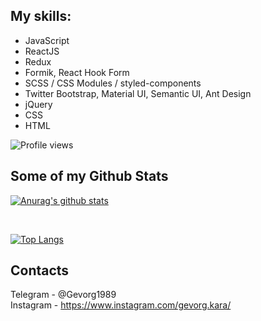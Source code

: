 ## My skills:
- JavaScript<br />
- ReactJS<br />
- Redux<br />
- Formik, React Hook Form<br />
- SCSS / CSS Modules / styled-components <br />
- Twitter Bootstrap, Material UI, Semantic UI, Ant Design<br />
- jQuery<br />
- CSS<br />
- HTML<br />

![Profile views](https://gpvc.arturio.dev/gevorg22)

## Some of my Github Stats
[![Anurag's github stats](https://github-readme-stats.vercel.app/api/?username=gevorg22&hide=issues,contribs)](https://github.com/anuraghazra/github-readme-stats)

<br />

[![Top Langs](https://github-readme-stats.vercel.app/api/top-langs/?username=gevorg22&layout=compact)](https://github.com/anuraghazra/github-readme-stats)


## Contacts
Telegram  - @Gevorg1989<br />
Instagram - https://www.instagram.com/gevorg.kara/

